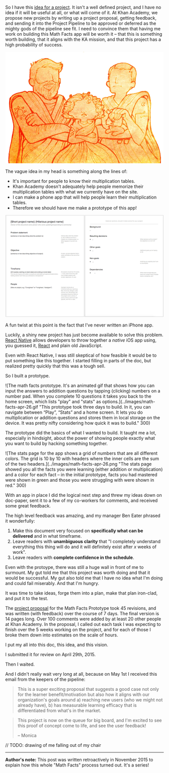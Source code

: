 So I have this [idea for a project](/post/math-facts-part-1). It isn't a well defined project, and I have no idea if it will be useful at all, or what will come of it. At Khan Academy, we propose new projects by writing up a project proposal, getting feedback, and sending it into the Project Pipeline to be approved or deferred as the mighty gods of the pipeline see fit. I need to convince them that having me work on building this Math Facts app will be worth it – that this is something worth building, that it aligns with the KA mission, and that this project has a high probability of success.

![This is a thing that I drew. It's three people in greek-god style togas with their arms crossed and they have no eyes because it looked more dramatic that way. They look like people made from the sun, and they are looking down on you (except I guess they have no eyes???) and will pass judgement on your project proposal. They are actually three people I work with. They're all nice. I hope they think this is funny. I wonder if anyone reads the silly things I write in the alt-text.](../images/project-pipeline-gods.jpg "The project pipeline gods. (Dramatization)")

The vague idea in my head is something along the lines of:

- It's important for people to know their multiplication tables.
- Khan Academy doesn't adequately help people memorize their multiplication tables with what we currently have on the site.
- I can make a phone app that will help people learn their multiplication tables.
- Therefore we should have me make a prototype of this app!

![This shows a screenshot of our project template doc. The highlights are that it needs a problem statement, an objective, a timeframe (all projects are 2-5 weeks, and a list of people (or types of people, like an engineer and a designer) who will work on it. It also has room for adding more background information. There's a link in the caption!)](../images/project-proposal-doc.jpg "Khan Academy's project proposal [template](https://docs.google.com/document/d/12PuKDPfwD3SJg90nbOjnYcfFRXP0CMB117Cng7Zfo6g/edit?usp=sharing).")

A fun twist at this point is the fact that I've never written an iPhone app.

Luckily, a shiny new project has just become available to solve this problem. [React Native](https://facebook.github.io/react-native/) allows developers to throw together a *native* iOS app using, you guessed it, [React](http://facebook.github.io/react/) and plain old JavaScript.

Even with React Native, I was still skeptical of how feasible it would be to put something like this together. I started filling in parts of the doc, but realized pretty quickly that this was a tough sell.

So I built a prototype.

![The math facts prototype. It's an animated gif that shows how you can input the answers to addition questions by tapping (clicking) numbers on a number pad. When you complete 10 questions it takes you back to the home screen, which lists "play" and "stats" as options.](../images/math-facts-apr-26.gif "This prototype took three days to build. In it, you can navigate between “Play”, “Stats” and a home screen. It lets you do multiplication or addition questions and stores them in local storage on the device. It was pretty nifty considering how quick it was to build." 300)

The prototype did the basics of what I wanted to build. It taught me a lot, especially in hindsight, about the power of showing people exactly what you want to build by hacking something together.

![The stats page for the app shows a grid of numbers that are all different colors. The grid is 10 by 10 with headers where the inner cells are the sum of the two headers.](../images/math-facts-apr-26.png "The stats page showed you all the facts you were learning (either addition or multiplication) and a color for each fact – in the initial prototype, facts you had mastered were shown in green and those you were struggling with were shown in red." 300)

With an app in place I did the logical next step and threw my ideas down on doc-paper, sent it to a few of my co-workers for comments, and received some great feedback.

The high level feedback was amazing, and my manager Ben Eater phrased it wonderfully:

1. Make this document very focused on **specifically what can be delivered** and in what timeframe.
2. Leave readers with **unambiguous clarity** that "I completely understand everything this thing will do and it will definitely exist after *x* weeks of work".
3. Leave readers with **complete confidence in the schedule**.

Even with the protoype, there was still a huge wall in front of me to surmount. My gut told me that this project was worth doing and that it would be successful. My gut also told me that I have no idea what I'm doing and could fail miserably. And that I'm hungry.

It was time to take ideas, forge them into a plan, make that plan iron-clad, and put it to the test.

The [project proposal](https://docs.google.com/document/d/1hdnlqNxecqf5Qk0McZimUP4_YgWntrZY8su4b8sxlDw/edit?usp=sharing) for the Math Facts Prototype took 45 revisions, and was written (with feedback) over the course of 7 days. The final version is 14 pages long. Over 100 comments were added by at least 20 other people at Khan Academy. In the proposal, I called out each task I was expecting to finish over the 5 weeks working on the project, and for each of those I broke them down into estimates on the scale of hours.

I put my all into this doc, this idea, and this vision.

I submitted it for review on April 29th, 2015.

Then I waited.

And I didn't really wait very long at all, because on May 1st I received this email from the keepers of the pipeline:

> This is a super exciting proposal that suggests a good case not only for the learner benefit/motivation but also how it aligns with our organization's goals around a) reaching new users (who we might not already have), b) has measurable learning efficacy that is differentiated from what's in the market.

> This project is now on the queue for big board, and I'm excited to see this proof of concept come to life, and see the user feedback!
>
> – Monica

// TODO: drawing of me falling out of my chair

------

**Author's note:** This post was written retroactively in November 2015 to explain how this whole "Math Facts" process turned out. It's a series!

